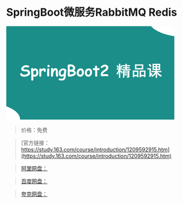 # SpringBoot微服务RabbitMQ Redis

![img](../../../assets/study163/free/9e5a15ecb442415aa3d91faff36d3858.JPG)

> 价格：免费

> [官方链接：https://study.163.com/course/introduction/1209592915.htm](https://study.163.com/course/introduction/1209592915.htm)

> [阿里网盘：]()

> [百度网盘：]()

> [夸克网盘：]()
